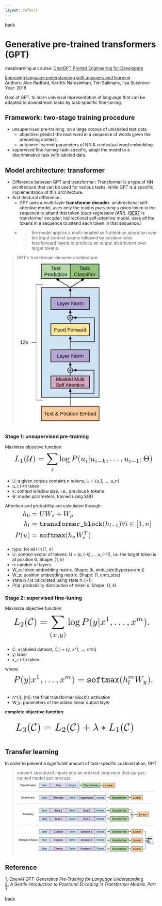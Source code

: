 ```yaml
---
layout: default
---
```


[back](../index.md)

# Generative pre-trained transformers (GPT)

deeplearning.ai course: [ChatGPT Prompt Engineering for Developers]()

[Improving language understanding with unsupervised learning](https://openai.com/research/language-unsupervised) <br>
Authors: Alec Radford, Karthik Narasimhan, Tim Salimans, Ilya Sutskever<br>
Year: 2018

Goal of GPT: to learn universal representation of language that can be adapted to downstream tasks by task-specific fine-tuning.

## Framework: **two-stage training procedure**
- unsupervised pre-training: on a large corpus of unlabeled text data
  - objective: predict the next word in a sequence of words given the preceding context.
  - outcome: learned parameters of NN & contextual word embedding.
- supervised fine-tuning: task-specific, adapt the model to a discriminative task with labeled data.

## Model architecture: **transformer**
- Difference between GPT and transformer:
Transformer is a type of NN architecture that can be used for various tasks, 
while GPT is a specific implementation of this architecture. <br>
- Architectural difference: 
  - GPT uses a multi-layer **transformer decoder**: unidirectional self-attentive model, uses only the tokens *preceding* a given token in the 
  sequence to attend that token (*auto-regressive (AR)*). ([BERT](../subsecs/bert.md) is transformer encoder: bidirectional self-attentive model, 
  uses *all* the tokens in a sequence to attend each token in that sequence.)
  - > the model applies a multi-headed self-attention operation over the input context tokens followed by position-wise 
    feedforward layers to produce an output distribution over target tokens.

> GPT's transformer decoder architecture: 
> ![gpt](../pics/gpt.JPG) 

### Stage 1: unsupervised pre-training
Maximise objective function: <br>
![gpt_pretrain](../pics/gpt_pretrain.JPG) <br>
- U: a given corpus contains n tokens, U = {u_1, ..., u_n}
- u_i: i-th token 
- k: context window size, i.e., previous k tokens
- Θ: model parameters, trained using SGD

Attention and probability are calculated through: <br>
![gpt_att](../pics/gpt_att.JPG) <br>
- typo: for all l in [1, n]
- U: context vector of tokens, U = (u_(-k),..., u_(-1)), i.e. the target token is at position 0. Shape: (1, k)
- n: number of layers
- W_e: token embedding matrix. Shape: (k, emb_size(hyperparam.))
- W_p: position embedding matrix. Shape: (1, emb_size)
- state h_l is calculated using state h_(l-1)
- P(u): probability distribution of token u. Shape: (1, k)

[comment]: <> (- TODO: add explanation to calculation)

### Stage 2: supervised fine-tuning
Maximize objective function: <br>
![gpt_ft](../pics/gpt_ft.JPG) <br>
- C: a labeled dataset, C_i = {y, x^1, ..., x^m}
- y: label
- x_i: i-th token

where: 
![gpt_ft_prob](../pics/gpt_ft_prob.JPG) <br>
- h^{l}_{m}: the final transformer block's activation
- W_y: parameters of the added linear output layer

**complete objective function**: <br>
![gpt_obj](../pics/gpt_obj.JPG)

## Transfer learning
In order to prevent a significant amount of task-specific customization, GPT
> convert structured inputs into an ordered sequence that our pre-trained model can process.
> ![gpt_tl](../pics/gpt_tl.JPG)


## Reference
[1.](https://medium.com/dataseries/openai-gpt-generative-pre-training-for-language-understanding-bbbdb42b7ff4) *OpenAI GPT: Generative Pre-Training for Language Understanding* <br>
[2.](https://machinelearningmastery.com/a-gentle-introduction-to-positional-encoding-in-transformer-models-part-1/) *A Gentle Introduction to Positional Encoding in Transformer Models, Part 1* <br>


[back](../index.md)